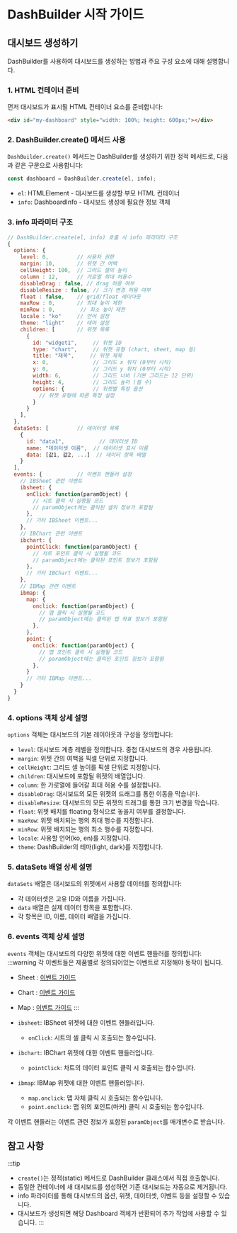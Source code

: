 # DashBuilder 시작 가이드

## 대시보드 생성하기

DashBuilder를 사용하여 대시보드를 생성하는 방법과 주요 구성 요소에 대해 설명합니다.

### 1. HTML 컨테이너 준비

먼저 대시보드가 표시될 HTML 컨테이너 요소를 준비합니다:

```html
<div id="my-dashboard" style="width: 100%; height: 600px;"></div>
```

### 2. DashBuilder.create() 메서드 사용 

`DashBuilder.create()` 메서드는 DashBuilder를 생성하기 위한 정적 메서드로, 다음과 같은 구문으로 사용합니다:

```javascript
const dashboard = DashBuilder.create(el, info);
```

- `el`: HTMLElement - 대시보드를 생성할 부모 HTML 컨테이너
- `info`: DashboardInfo - 대시보드 생성에 필요한 정보 객체

### 3. info 파라미터 구조

```javascript
// DashBuilder.create(el, info) 호출 시 info 파라미터 구조
{
  options: {
    level: 0,         // 사용자 권한
    margin: 10,       // 위젯 간 여백
    cellHeight: 100,  // 그리드 셀의 높이
    column : 12,      // 가로열 최대 허용수
    disableDrag : false, // drag 허용 여부
    disableResize : false, // 크기 변경 허용 여부
    float : false,    // grid/float 레이아웃
    maxRow : 0,       // 최대 높이 제한
    minRow : 0,        // 최소 높이 제한
    locale : "ko"     // 언어 설정
    theme: "light"    // 테마 설정
    children: [       // 위젯 목록 
      {
        id: "widget1",     // 위젯 ID
        type: "chart",     // 위젯 유형 (chart, sheet, map 등)
        title: "제목",     // 위젯 제목
        x: 0,              // 그리드 x 위치 (0부터 시작)
        y: 0,              // 그리드 y 위치 (0부터 시작)
        width: 6,          // 그리드 너비 (기본 그리드는 12 단위)
        height: 4,         // 그리드 높이 (셀 수)
        options: {         // 위젯별 특정 옵션
          // 위젯 유형에 따른 특정 설정
        }
      }
    ],
  },
  dataSets: [         // 데이터셋 목록
    {
      id: "data1",           // 데이터셋 ID
      name: "데이터셋 이름",  // 데이터셋 표시 이름
      data: [값1, 값2, ...]  // 데이터 항목 배열
    }
  ],
  events: {           // 이벤트 핸들러 설정
    // IBSheet 관련 이벤트
    ibsheet: {
      onClick: function(paramObject) {
        // 시트 클릭 시 실행될 코드
        // paramObject에는 클릭된 셀의 정보가 포함됨
      },
      // 기타 IBSheet 이벤트...
    },
    // IBChart 관련 이벤트
    ibchart: {
      pointClick: function(paramObject) {
        // 차트 포인트 클릭 시 실행될 코드
        // paramObject에는 클릭된 포인트 정보가 포함됨
      },
      // 기타 IBChart 이벤트...
    },
    // IBMap 관련 이벤트
    ibmap: {
      map: {
        onclick: function(paramObject) {
          // 맵 클릭 시 실행될 코드
          // paramObject에는 클릭된 맵 좌표 정보가 포함됨
        },
      },
      point: {
        onclick: function(paramObject) {
          // 맵 포인트 클릭 시 실행될 코드
          // paramObject에는 클릭된 포인트 정보가 포함됨
        },
      }
      // 기타 IBMap 이벤트...
    }
  }
}
```

### 4. options 객체 상세 설명

`options` 객체는 대시보드의 기본 레이아웃과 구성을 정의합니다:

- `level`: 대시보드 계층 레벨을 정의합니다. 중첩 대시보드의 경우 사용됩니다.
- `margin`: 위젯 간의 여백을 픽셀 단위로 지정합니다.
- `cellHeight`: 그리드 셀 높이를 픽셀 단위로 지정합니다.
- `children`: 대시보드에 포함될 위젯의 배열입니다.
- `column`: 한 가로열에 들어갈 최대 허용 수를 설정합니다.
- `disableDrag`: 대시보드의 모든 위젯의 드래그를 통한 이동을 막습니다.
- `disableResize`: 대시보드의 모든 위젯의 드래그를 통한 크기 변경을 막습니다.
- `float`: 위젯 배치를 floating 형식으로 놓을지 여부를 결정합니다.
- `maxRow`: 위젯 배치되는 행의 최대 행수를 지정합니다.
- `minRow`: 위젯 배치되는 행의 최소 행수를 지정합니다.
- `locale`: 사용할 언어(ko, en)를 지정합니다.
- `theme`: DashBuilder의 테마(light, dark)를 지정합니다.

### 5. dataSets 배열 상세 설명

`dataSets` 배열은 대시보드의 위젯에서 사용할 데이터를 정의합니다:

- 각 데이터셋은 고유 ID와 이름을 가집니다.
- `data` 배열은 실제 데이터 항목을 포함합니다.
- 각 항목은 ID, 이름, 데이터 배열을 가집니다.


### 6. events 객체 상세 설명

`events` 객체는 대시보드의 다양한 위젯에 대한 이벤트 핸들러를 정의합니다:
:::warning
각 이벤트들은 제품별로 정의되어있는 이벤트로 지정해야 동작이 됩니다.
- Sheet : [이벤트 가이드](https://docs.ibsheet.com/ibsheet/v8/manual/#docs/events/event)
- Chart : [이벤트 가이드](https://docs.ibsheet.com/ibchart/v1/manual/#docs/event/event)
- Map : [이벤트 가이드](https://docs.ibsheet.com/ibmap/v1/manual/#docs/events/map/onclick)
:::

- `ibsheet`: IBSheet 위젯에 대한 이벤트 핸들러입니다.
  - `onClick`: 시트의 셀 클릭 시 호출되는 함수입니다.
  
- `ibchart`: IBChart 위젯에 대한 이벤트 핸들러입니다.
  - `pointClick`: 차트의 데이터 포인트 클릭 시 호출되는 함수입니다.
  
- `ibmap`: IBMap 위젯에 대한 이벤트 핸들러입니다.
  - `map.onclick`: 맵 자체 클릭 시 호출되는 함수입니다.
  - `point.onclick`: 맵 위의 포인트(마커) 클릭 시 호출되는 함수입니다.

각 이벤트 핸들러는 이벤트 관련 정보가 포함된 `paramObject`를 매개변수로 받습니다.


## 참고 사항

:::tip
- `create()`는 정적(static) 메서드로 DashBuilder 클래스에서 직접 호출합니다.
- 동일한 컨테이너에 새 대시보드를 생성하면 기존 대시보드는 자동으로 제거됩니다.
- info 파라미터를 통해 대시보드의 옵션, 위젯, 데이터셋, 이벤트 등을 설정할 수 있습니다.
- 대시보드가 생성되면 해당 Dashboard 객체가 반환되어 추가 작업에 사용할 수 있습니다.
:::